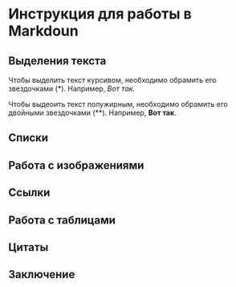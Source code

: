 # Инструкция для работы в Markdoun

## Выделения текста

Чтобы выделить текст курсивом, необходимо обрамить его звездочками (*). Например, *Вот так*.

Чтобы выдеоить текст полужирным, необходимо обрамить его двойными звездочками (**). Например, **Вот так**.

## Списки

## Работа с изображениями

## Ссылки

## Работа с таблицами

## Цитаты

## Заключение

